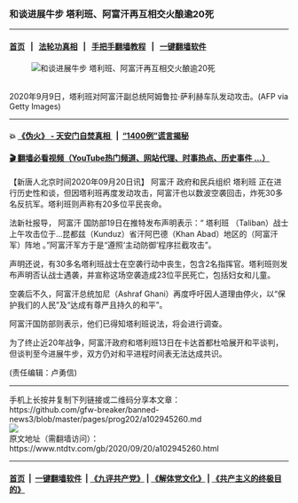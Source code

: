 ### 和谈进展牛步 塔利班、阿富汗再互相交火酿逾20死
------------------------

#### [首页](https://github.com/gfw-breaker/banned-news3/blob/master/README.md) &nbsp;&nbsp;|&nbsp;&nbsp; [法轮功真相](https://github.com/begood0513/basic/blob/master/README.md)  &nbsp;&nbsp;|&nbsp;&nbsp; [手把手翻墙教程](https://github.com/gfw-breaker/guides/wiki)  &nbsp;&nbsp;|&nbsp;&nbsp; [一键翻墙软件](https://github.com/gfw-breaker/nogfw/blob/master/README.md)  



<div><div class="featured_image">
 <figure>
  <img alt="和谈进展牛步 塔利班、阿富汗再互相交火酿逾20死" src="https://i.ntdtv.com/assets/uploads/2020/09/GettyImages-1228417391-2-800x450.jpg"/>
 </figure><br/>
 <span class="caption">
  2020年9月9日，塔利班对阿富汗副总统阿姆鲁拉·萨利赫车队发动攻击。(AFP via Getty Images)
 </span>
</div>
</div><hr/>

#### 💥 [《伪火》 - 天安门自焚真相 ](http://158.247.195.190:10000/videos/blog/weihuo.html)&nbsp; |&nbsp; [“1400例”谎言揭秘  ](http://158.247.195.190:10000/videos/blog/jiexi1400.html)

#### [ 🎬  翻墙必看视频（YouTube热门频道、网站代理、时事热点、历史事件 ...）](https://github.com/gfw-breaker/links/blob/master/banned.md)

<div><div class="post_content" itemprop="articleBody">
 <p>
  【新唐人北京时间2020年09月20日讯】
  <ok href="https://www.ntdtv.com/gb/阿富汗.htm">
   阿富汗
  </ok>
  政府和民兵组织
  <ok href="https://www.ntdtv.com/gb/塔利班.htm">
   塔利班
  </ok>
  正在进行历史性和谈，但因塔利班再度发动攻击，阿富汗也以数波空袭回击，炸死30多名反抗军。塔利班则声称有20多位平民丧命。
 </p>
 <p>
  法新社报导，
  <ok href="https://www.ntdtv.com/gb/阿富汗.htm">
   阿富汗
  </ok>
  国防部19日在推特发布声明表示：“
  <ok href="https://www.ntdtv.com/gb/塔利班.htm">
   塔利班
  </ok>
  （Taliban）战士上午攻击位于…昆都兹（Kunduz）省汗阿巴德（Khan Abad）地区的（阿富汗军）阵地 。”阿富汗军方于是“遵照‘主动防御’程序拦截攻击”。
 </p>
 <p>
  声明还说，有30多名塔利班战士在空袭行动中丧生，包含2名指挥官。塔利班则发布声明否认战士遇袭，并宣称这场空袭造成23位平民死亡，包括妇女和儿童。
 </p>
 <p>
  空袭后不久，阿富汗总统加尼（Ashraf Ghani）再度呼吁因人道理由停火，以“保护我们的人民”及“达成有尊严且持久的和平”。
 </p>
 <p>
  阿富汗国防部则表示，他们已得知塔利班说法，将会进行调查。
 </p>
 <p>
  为了终止近20年战争，阿富汗政府和塔利班13日在卡达首都杜哈展开和平谈判，但谈判至今进展牛步，双方仍对和平进程时间表无法达成共识。
 </p>
 <p>
  (责任编辑：卢勇信)
 </p>
 <div class="single_ad">
 </div>
</div>
</div>
<hr/>
手机上长按并复制下列链接或二维码分享本文章：<br/>
https://github.com/gfw-breaker/banned-news3/blob/master/pages/prog202/a102945260.md <br/>
<a href='https://github.com/gfw-breaker/banned-news3/blob/master/pages/prog202/a102945260.md'><img src='https://github.com/gfw-breaker/banned-news3/blob/master/pages/prog202/a102945260.md.png'/></a> <br/>
原文地址（需翻墙访问）：https://www.ntdtv.com/gb/2020/09/20/a102945260.html


------------------------
#### [首页](https://github.com/gfw-breaker/banned-news3/blob/master/README.md) &nbsp;|&nbsp; [一键翻墙软件](https://github.com/gfw-breaker/nogfw/blob/master/README.md) &nbsp;| [《九评共产党》](https://github.com/gfw-breaker/9ping.md/blob/master/README.md#九评之一评共产党是什么) | [《解体党文化》](https://github.com/gfw-breaker/jtdwh.md/blob/master/README.md) | [《共产主义的终极目的》](https://github.com/gfw-breaker/gczydzjmd.md/blob/master/README.md)


<img src='http://gfw-breaker.win/banned-news3/pages/prog202/a102945260.md' width='0px' height='0px'/>